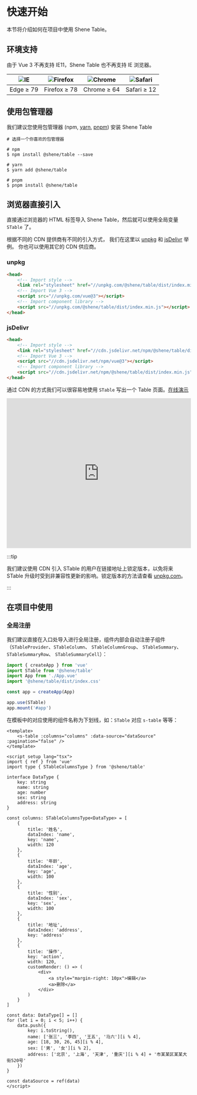 # 快速开始

本节将介绍如何在项目中使用 Shene Table。

## 环境支持

由于 Vue 3 不再支持 IE11，Shene Table 也不再支持 IE 浏览器。

| ![IE](https://cdn.jsdelivr.net/npm/@browser-logos/edge/edge_32x32.png) | ![Firefox](https://cdn.jsdelivr.net/npm/@browser-logos/firefox/firefox_32x32.png) | ![Chrome](https://cdn.jsdelivr.net/npm/@browser-logos/chrome/chrome_32x32.png) | ![Safari](https://cdn.jsdelivr.net/npm/@browser-logos/safari/safari_32x32.png) |
| ---------------------------------------------------------------------- | --------------------------------------------------------------------------------- | ------------------------------------------------------------------------------ | ------------------------------------------------------------------------------ |
| Edge ≥ 79                                                              | Firefox ≥ 78                                                                      | Chrome ≥ 64                                                                    | Safari ≥ 12                                                                    |

## 使用包管理器

我们建议您使用包管理器 (npm, [yarn](https://classic.yarnpkg.com/lang/en/), [pnpm](https://pnpm.io/)) 安装 Shene Table

```shell
# 选择一个你喜欢的包管理器

# npm
$ npm install @shene/table --save

# yarn
$ yarn add @shene/table

# pnpm
$ pnpm install @shene/table
```

## 浏览器直接引入

直接通过浏览器的 HTML 标签导入 Shene Table，然后就可以使用全局变量 `STable` 了。

根据不同的 CDN 提供商有不同的引入方式， 我们在这里以 [unpkg](https://unpkg.com) 和 [jsDelivr](https://jsdelivr.com) 举例。 你也可以使用其它的 CDN 供应商。

### unpkg

```html
<head>
	<!-- Import style -->
	<link rel="stylesheet" href="//unpkg.com/@shene/table/dist/index.min.css" />
	<!-- Import Vue 3 -->
	<script src="//unpkg.com/vue@3"></script>
	<!-- Import component library -->
	<script src="//unpkg.com/@shene/table/dist/index.min.js"></script>
</head>
```

### jsDelivr

```html
<head>
	<!-- Import style -->
	<link rel="stylesheet" href="//cdn.jsdelivr.net/npm/@shene/table/dist/index.min.css" />
	<!-- Import Vue 3 -->
	<script src="//cdn.jsdelivr.net/npm/vue@3"></script>
	<!-- Import component library -->
	<script src="//cdn.jsdelivr.net/npm/@shene/table/dist/index.min.js"></script>
</head>
```

通过 CDN 的方式我们可以很容易地使用 `STable` 写出一个 Table 页面。[在线演示](https://codepen.io/xh-shen/pen/poKmdQj)

 <iframe height="410" style="width: 100%;" scrolling="no" title="poKmdQj" src="https://codepen.io/xh-shen/embed/poKmdQj?height=410&theme-id=light&default-tab=html,result" frameborder="no" loading="lazy" allowtransparency="true" allowfullscreen="true"></iframe>

:::tip

我们建议使用 CDN 引入 STable 的用户在链接地址上锁定版本，以免将来 STable 升级时受到非兼容性更新的影响。锁定版本的方法请查看 [unpkg.com](https://unpkg.com)。

:::

## 在项目中使用

### 全局注册

我们建议直接在入口处导入进行全局注册，组件内部会自动注册子组件（`STableProvider`、`STableColumn`、 `STableColumnGroup`、 `STableSummary`、 `STableSummaryRow`、 `STableSummaryCell`）：

```ts
import { createApp } from 'vue'
import STable from '@shene/table'
import App from './App.vue'
import '@shene/table/dist/index.css'

const app = createApp(App)

app.use(STable)
app.mount('#app')
```

在模板中的对应使用的组件名称为下划线，如：`STable` 对应 `s-table` 等等：

```vue
<template>
	<s-table :columns="columns" :data-source="dataSource" :pagination="false" />
</template>

<script setup lang="tsx">
import { ref } from 'vue'
import type { STableColumnsType } from '@shene/table'

interface DataType {
	key: string
	name: string
	age: number
	sex: string
	address: string
}

const columns: STableColumnsType<DataType> = [
	{
		title: '姓名',
		dataIndex: 'name',
		key: 'name',
		width: 120
	},
	{
		title: '年龄',
		dataIndex: 'age',
		key: 'age',
		width: 100
	},
	{
		title: '性别',
		dataIndex: 'sex',
		key: 'sex',
		width: 100
	},
	{
		title: '地址',
		dataIndex: 'address',
		key: 'address'
	},
	{
		title: '操作',
		key: 'action',
		width: 120,
		customRender: () => (
			<div>
				<a style="margin-right: 10px">编辑</a>
				<a>删除</a>
			</div>
		)
	}
]

const data: DataType[] = []
for (let i = 0; i < 5; i++) {
	data.push({
		key: i.toString(),
		name: ['张三', '李四', '王五', '马六'][i % 4],
		age: [18, 30, 26, 45][i % 4],
		sex: ['男', '女'][i % 2],
		address: ['北京', '上海', '天津', '重庆'][i % 4] + '市某某区某某大街520号'
	})
}

const dataSource = ref(data)
</script>
```
